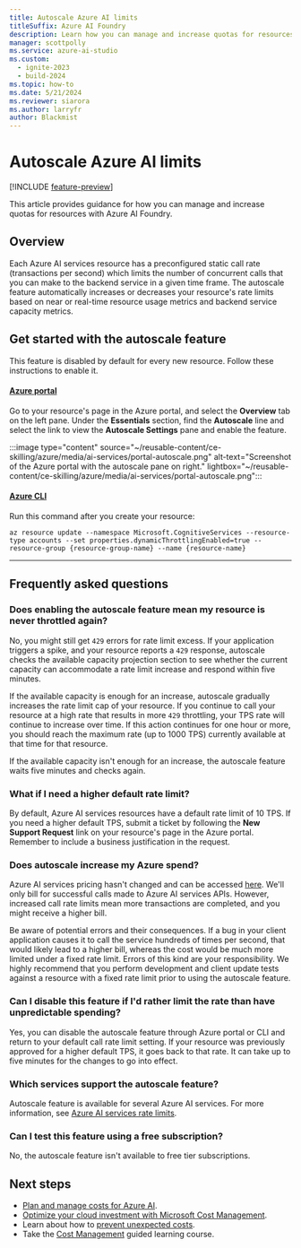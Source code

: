 ```yaml
---
title: Autoscale Azure AI limits
titleSuffix: Azure AI Foundry
description: Learn how you can manage and increase quotas for resources with Azure AI Foundry.
manager: scottpolly
ms.service: azure-ai-studio
ms.custom:
  - ignite-2023
  - build-2024
ms.topic: how-to
ms.date: 5/21/2024
ms.reviewer: siarora
ms.author: larryfr
author: Blackmist
---
```


# Autoscale Azure AI limits

[!INCLUDE [feature-preview](../includes/feature-preview.md)]

This article provides guidance for how you can manage and increase quotas for resources with Azure AI Foundry.

## Overview

Each Azure AI services resource has a preconfigured static call rate (transactions per second) which limits the number of concurrent calls that you can make to the backend service in a given time frame. The autoscale feature automatically increases or decreases your resource's rate limits based on near or real-time resource usage metrics and backend service capacity metrics.

## Get started with the autoscale feature

This feature is disabled by default for every new resource. Follow these instructions to enable it.

#### [Azure portal](#tab/portal)

Go to your resource's page in the Azure portal, and select the **Overview** tab on the left pane. Under the **Essentials** section, find the **Autoscale** line and select the link to view the **Autoscale Settings** pane and enable the feature.

:::image type="content" source="~/reusable-content/ce-skilling/azure/media/ai-services/portal-autoscale.png" alt-text="Screenshot of the Azure portal with the autoscale pane on right." lightbox="~/reusable-content/ce-skilling/azure/media/ai-services/portal-autoscale.png":::

#### [Azure CLI](#tab/cli)

Run this command after you create your resource:

```azurecli
az resource update --namespace Microsoft.CognitiveServices --resource-type accounts --set properties.dynamicThrottlingEnabled=true --resource-group {resource-group-name} --name {resource-name}

```

---

## Frequently asked questions

### Does enabling the autoscale feature mean my resource is never throttled again?

No, you might still get `429` errors for rate limit excess. If your application triggers a spike, and your resource reports a `429` response, autoscale checks the available capacity projection section to see whether the current capacity can accommodate a rate limit increase and respond within five minutes.

If the available capacity is enough for an increase, autoscale gradually increases the rate limit cap of your resource. If you continue to call your resource at a high rate that results in more `429` throttling, your TPS rate will continue to increase over time. If this action continues for one hour or more, you should reach the maximum rate (up to 1000 TPS) currently available at that time for that resource.

If the available capacity isn't enough for an increase, the autoscale feature waits five minutes and checks again.

### What if I need a higher default rate limit?

By default, Azure AI services resources have a default rate limit of 10 TPS. If you need a higher default TPS, submit a ticket by following the **New Support Request** link on your resource's page in the Azure portal. Remember to include a business justification in the request.

### Does autoscale increase my Azure spend? 

Azure AI services pricing hasn't changed and can be accessed [here](https://azure.microsoft.com/pricing/details/cognitive-services/). We'll only bill for successful calls made to Azure AI services APIs. However, increased call rate limits mean more transactions are completed, and you might receive a higher bill.

Be aware of potential errors and their consequences. If a bug in your client application causes it to call the service hundreds of times per second, that would likely lead to a higher bill, whereas the cost would be much more limited under a fixed rate limit. Errors of this kind are your responsibility. We highly recommend that you perform development and client update tests against a resource with a fixed rate limit prior to using the autoscale feature.

### Can I disable this feature if I'd rather limit the rate than have unpredictable spending?

Yes, you can disable the autoscale feature through Azure portal or CLI and return to your default call rate limit setting. If your resource was previously approved for a higher default TPS, it goes back to that rate. It can take up to five minutes for the changes to go into effect.

### Which services support the autoscale feature?

Autoscale feature is available for several Azure AI services. For more information, see [Azure AI services rate limits](../../ai-services/autoscale.md#which-services-support-the-autoscale-feature).

### Can I test this feature using a free subscription?

No, the autoscale feature isn't available to free tier subscriptions.

## Next steps

* [Plan and manage costs for Azure AI](costs-plan-manage.md).
* [Optimize your cloud investment with Microsoft Cost Management](/azure/cost-management-billing/costs/cost-mgt-best-practices?WT.mc_id=costmanagementcontent_docsacmhorizontal_-inproduct-learn).
* Learn about how to [prevent unexpected costs](/azure/cost-management-billing/cost-management-billing-overview?WT.mc_id=costmanagementcontent_docsacmhorizontal_-inproduct-learn).
* Take the [Cost Management](/training/paths/control-spending-manage-bills?WT.mc_id=costmanagementcontent_docsacmhorizontal_-inproduct-learn) guided learning course.
